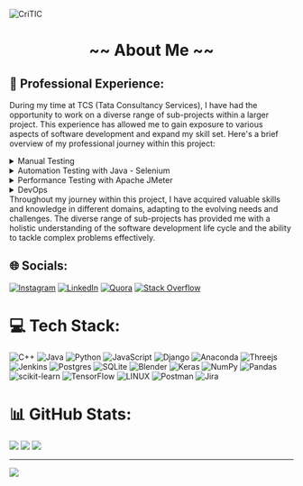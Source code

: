 ![CriTIC](https://github.com/CriticAugen/CriticAugen/assets/61629012/27f47a4c-37f5-40dd-b62f-1f871beeaf99)

<h1 align="center">~~ About Me ~~</h1>

## 🎯 Professional Experience:
During my time at TCS (Tata Consultancy Services), I have had the opportunity to work on a diverse range of sub-projects within a larger project. This experience has allowed me to gain exposure to various aspects of software development and expand my skill set. Here's a brief overview of my professional journey within this project:
<details>
  <summary>Manual Testing</summary>
  I began my career as a manual tester, gaining a solid foundation in software testing principles and methodologies. This role involved testing different modules and functionalities of the project, ensuring their quality and reliability.
</details>
<details>
  <summary>Automation Testing with Java - Selenium</summary>
  Realizing the power and efficiency of automation, I took the initiative to learn automation testing using Java and Selenium. This allowed me to create automated test scripts for repetitive tasks, saving time and effort while improving overall test coverage.
</details>
<details>
  <summary>Performance Testing with Apache JMeter</summary>
  Recognizing the importance of performance testing, I actively participated in performance testing activities for the project. Using Apache JMeter, I conducted load and stress testing to identify performance bottlenecks and optimize the application's performance.
</details>
<details>
  <summary>DevOps</summary>
  As part of the project's DevOps team, I collaborated with developers and operations personnel to streamline the software development and deployment processes. This involved implementing continuous integration and delivery pipelines, automating deployments, and ensuring the smooth functioning of the project.
</details>
Throughout my journey within this project, I have acquired valuable skills and knowledge in different domains, adapting to the evolving needs and challenges. The diverse range of sub-projects has provided me with a holistic understanding of the software development life cycle and the ability to tackle complex problems effectively.


## 🌐 Socials:
[![Instagram](https://img.shields.io/badge/Instagram-%23E4405F.svg?logo=Instagram&logoColor=white)](https://instagram.com/CriticAugen) [![LinkedIn](https://img.shields.io/badge/LinkedIn-%230077B5.svg?logo=linkedin&logoColor=white)](https://linkedin.com/in/CriticAugen) [![Quora](https://img.shields.io/badge/Quora-%23B92B27.svg?logo=Quora&logoColor=white)](https://quora.com/profile/CriticAugen) [![Stack Overflow](https://img.shields.io/badge/-Stackoverflow-FE7A16?logo=stack-overflow&logoColor=white)](https://stackoverflow.com/users/21926683) 

# 💻 Tech Stack:
![C++](https://img.shields.io/badge/c++-%2300599C.svg?style=for-the-badge&logo=c%2B%2B&logoColor=white) ![Java](https://img.shields.io/badge/java-%23ED8B00.svg?style=for-the-badge&logo=java&logoColor=white) ![Python](https://img.shields.io/badge/python-3670A0?style=for-the-badge&logo=python&logoColor=ffdd54) ![JavaScript](https://img.shields.io/badge/javascript-%23323330.svg?style=for-the-badge&logo=javascript&logoColor=%23F7DF1E) ![Django](https://img.shields.io/badge/django-%23092E20.svg?style=for-the-badge&logo=django&logoColor=white) ![Anaconda](https://img.shields.io/badge/Anaconda-%2344A833.svg?style=for-the-badge&logo=anaconda&logoColor=white) ![Threejs](https://img.shields.io/badge/threejs-black?style=for-the-badge&logo=three.js&logoColor=white) ![Jenkins](https://img.shields.io/badge/jenkins-%232C5263.svg?style=for-the-badge&logo=jenkins&logoColor=white) ![Postgres](https://img.shields.io/badge/postgres-%23316192.svg?style=for-the-badge&logo=postgresql&logoColor=white) ![SQLite](https://img.shields.io/badge/sqlite-%2307405e.svg?style=for-the-badge&logo=sqlite&logoColor=white) ![Blender](https://img.shields.io/badge/blender-%23F5792A.svg?style=for-the-badge&logo=blender&logoColor=white) ![Keras](https://img.shields.io/badge/Keras-%23D00000.svg?style=for-the-badge&logo=Keras&logoColor=white) ![NumPy](https://img.shields.io/badge/numpy-%23013243.svg?style=for-the-badge&logo=numpy&logoColor=white) ![Pandas](https://img.shields.io/badge/pandas-%23150458.svg?style=for-the-badge&logo=pandas&logoColor=white) ![scikit-learn](https://img.shields.io/badge/scikit--learn-%23F7931E.svg?style=for-the-badge&logo=scikit-learn&logoColor=white) ![TensorFlow](https://img.shields.io/badge/TensorFlow-%23FF6F00.svg?style=for-the-badge&logo=TensorFlow&logoColor=white) ![LINUX](https://img.shields.io/badge/Linux-FCC624?style=for-the-badge&logo=linux&logoColor=black) ![Postman](https://img.shields.io/badge/Postman-FF6C37?style=for-the-badge&logo=postman&logoColor=white) ![Jira](https://img.shields.io/badge/jira-%230A0FFF.svg?style=for-the-badge&logo=jira&logoColor=white)
# 📊 GitHub Stats:
![](https://github-readme-stats.vercel.app/api?username=CriticAugen&theme=dark&hide_border=false&include_all_commits=true&count_private=false)
![](https://github-readme-streak-stats.herokuapp.com/?user=CriticAugen&theme=dark&hide_border=false)
![](https://github-readme-stats.vercel.app/api/top-langs/?username=CriticAugen&theme=dark&hide_border=false&include_all_commits=true&count_private=false&layout=compact)

---
[![](https://visitcount.itsvg.in/api?id=CriticAugen&icon=0&color=5)](https://visitcount.itsvg.in)

<!-- Proudly created with GPRM ( https://gprm.itsvg.in ) -->
